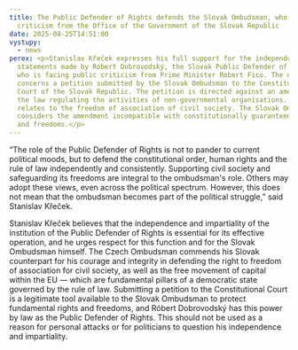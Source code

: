 ```yaml
---
title: The Public Defender of Rights defends the Slovak Ombudsman, who faces
  criticism from the Office of the Government of the Slovak Republic
date: 2025-08-25T14:51:00
vystupy:
  - news
perex: <p>Stanislav Křeček expresses his full support for the independent
  statements made by Róbert Dobrovodský, the Slovak Public Defender of Rights,
  who is facing public criticism from Prime Minister Robert Fico. The dispute
  concerns a petition submitted by the Slovak Ombudsman to the Constitutional
  Court of the Slovak Republic. The petition is directed against an amendment to
  the law regulating the activities of non-governmental organisations. This
  relates to the freedom of association of civil society. The Slovak Ombudsman
  considers the amendment incompatible with constitutionally guaranteed rights
  and freedoms.</p>
---
```

<p>“The role of the Public Defender of Rights is not to pander to current political moods, but to defend the constitutional order, human rights and the rule of law independently and consistently. Supporting civil society and safeguarding its freedoms are integral to the ombudsman's role. Others may adopt these views, even across the political spectrum. However, this does not mean that the ombudsman becomes part of the political struggle,” said Stanislav Křeček.</p>
<p>Stanislav Křeček believes that the independence and impartiality of the institution of the Public Defender of Rights is essential for its effective operation, and he urges respect for this function and for the Slovak Ombudsman himself. The Czech Ombudsman commends his Slovak counterpart for his courage and integrity in defending the right to freedom of association for civil society, as well as the free movement of capital within the EU — which are fundamental pillars of a democratic state governed by the rule of law. Submitting a petition to the Constitutional Court is a legitimate tool available to the Slovak Ombudsman to protect fundamental rights and freedoms, and Róbert Dobrovodský has this power by law as the Public Defender of Rights. This should not be used as a reason for personal attacks or for politicians to question his independence and impartiality.</p>
